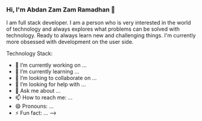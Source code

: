 ### Hi, I'm Abdan Zam Zam Ramadhan 👋

I am full stack developer. I am a person who is very interested in the world of technology and always explores what problems can be solved with technology. Ready to always learn new and challenging things. I'm currently more obsessed with development on the user side.

Technology Stack:

- 🔭 I’m currently working on ...
- 🌱 I’m currently learning ...
- 👯 I’m looking to collaborate on ...
- 🤔 I’m looking for help with ...
- 💬 Ask me about ...
- 📫 How to reach me: ...
- 😄 Pronouns: ...
- ⚡ Fun fact: ...
-->
